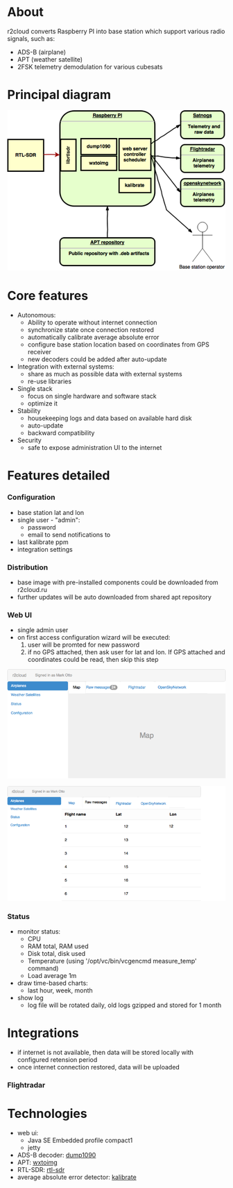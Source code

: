# About

r2cloud converts Raspberry PI into base station which support various radio signals, such as:

 - ADS-B (airplane)
 - APT (weather satellite)
 - 2FSK telemetry demodulation for various cubesats
 
# Principal diagram

![diagram](diagram.png)

# Core features

 - Autonomous:
   * Ability to operate without internet connection
   * synchronize state once connection restored
   * automatically calibrate average absolute error
   * configure base station location based on coordinates from GPS receiver
   * new decoders could be added after auto-update
 - Integration with external systems:
   * share as much as possible data with external systems
   * re-use libraries
 - Single stack
   * focus on single hardware and software stack
   * optimize it
 - Stability
   * housekeeping logs and data based on available hard disk
   * auto-update
   * backward compatibility
 - Security
   * safe to expose administration UI to the internet
   
# Features detailed

### Configuration

 - base station lat and lon
 - single user - "admin":
   * password
   * email to send notifications to
 - last kalibrate ppm
 - integration settings
 
### Distribution

 - base image with pre-installed components could be downloaded from r2cloud.ru
 - further updates will be auto downloaded from shared apt repository
 
### Web UI

 - single admin user
 - on first access configuration wizard will be executed:
   1) user will be promted for new password
   2) if no GPS attached, then ask user for lat and lon. If GPS attached and coordinates could be read, then skip this step

![airplanes-map](airplanes-map.png)

![airplanes-text](airplanes-text.png)

### Status

 - monitor status:
   * CPU
   * RAM total, RAM used
   * Disk total, disk used
   * Temperature (using '/opt/vc/bin/vcgencmd measure_temp' command)
   * Load average 1m
 - draw time-based charts:
   * last hour, week, month
 - show log
   * log file will be rotated daily, old logs gzipped and stored for 1 month

# Integrations

 - if internet is not available, then data will be stored locally with configured retension period
 - once internet connection restored, data will be uploaded

### Flightradar 

# Technologies

 - web ui: 
   * Java SE Embedded profile compact1
   * jetty  
 - ADS-B decoder: [dump1090](https://github.com/MalcolmRobb/dump1090)
 - APT: [wxtoimg](http://www.wxtoimg.com)
 - RTL-SDR: [rtl-sdr](http://osmocom.org/projects/sdr/wiki/rtl-sdr)
 - average absolute error detector: [kalibrate](https://github.com/steve-m/kalibrate-rtl)
